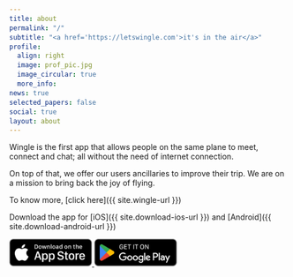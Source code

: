 ```yaml
---
title: about
permalink: "/"
subtitle: "<a href='https://letswingle.com'>it's in the air</a>"
profile:
  align: right
  image: prof_pic.jpg
  image_circular: true
  more_info: 
news: true
selected_papers: false
social: true
layout: about
---
```


Wingle is the first app that allows people on the same plane to meet, connect and chat; all without the need of internet connection.

On top of that, we offer our users ancillaries to improve their trip. We are on a mission to bring back the joy of flying.

To know more, [click here]({{ site.wingle-url }})

Download the app for [iOS]({{ site.download-ios-url }}) and [Android]({{ site.download-android-url }})

<div class="download-image-links">
  <a href="{{ site.download-ios-url }}">
    <img src="/assets/img/download-ios.png" alt="Download iOS" height="50px">
  </a>

  <a href="{ site.download-android-url }}">
    <img src="/assets/img/download-android.png" alt="Download Android" height="50px">
  </a>
</div>
